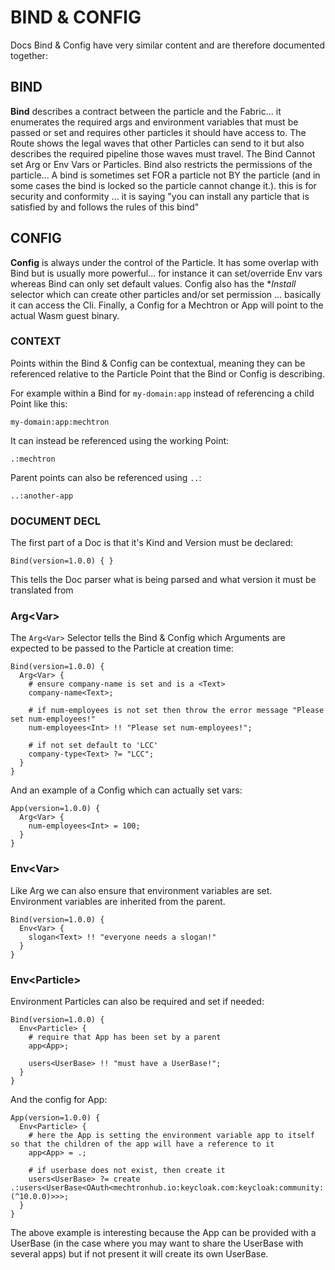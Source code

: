 # BIND & CONFIG

Docs Bind & Config have very similar content and are therefore documented together: 

## BIND
**Bind** describes a contract between the particle and the Fabric... it enumerates the required args and environment variables that must be passed or set and requires other particles it should have access to.  The Route shows the legal waves that other Particles can send to it but also describes the required pipeline those waves must travel.  The Bind Cannot set Arg or Env Vars or Particles.  Bind also restricts the permissions of the particle... A bind is sometimes set FOR a particle not BY the particle (and in some cases the bind is locked so the particle cannot change it.). this is for security and conformity ... it is saying "you can install any particle that is satisfied by and follows the rules of this bind"

## CONFIG
**Config** is always under the control of the Particle.  It has some overlap with Bind but is usually more powerful... for instance it can set/override Env vars whereas Bind can only set default values.  Config also has the **Install* selector which can create other particles and/or set permission ... basically it can access the Cli.   Finally, a Config for a Mechtron or App will point to the actual Wasm guest binary.

### CONTEXT
Points within the Bind & Config can be contextual, meaning they can be referenced relative to the Particle Point that the Bind or Config is describing.

For example within a Bind for `my-domain:app` instead of referencing a child Point like this:

```
my-domain:app:mechtron
```

It can instead be referenced using the working Point:

```
.:mechtron
```

Parent points can also be referenced using `..`:

```
..:another-app
```

### DOCUMENT DECL
The first part of a Doc is that it's Kind and Version must be declared:

```
Bind(version=1.0.0) { }
```

This tells the Doc parser what is being parsed and what version it must be translated from

### Arg\<Var>
The `Arg<Var>` Selector tells the Bind & Config which Arguments are expected to be passed to the Particle at creation time:

```
Bind(version=1.0.0) {
  Arg<Var> {
    # ensure company-name is set and is a <Text>
    company-name<Text>; 
    
    # if num-employees is not set then throw the error message "Please set num-employees!"
    num-employees<Int> !! "Please set num-employees!";
    
    # if not set default to 'LCC'
    company-type<Text> ?= "LCC";
  }
}
```

And an example of a Config which can actually set vars:

```
App(version=1.0.0) {
  Arg<Var> {
    num-employees<Int> = 100;
  }
}
```

### Env\<Var>
Like Arg we can also ensure that environment variables are set.  Environment variables are inherited from the parent.

```
Bind(version=1.0.0) {
  Env<Var> {
    slogan<Text> !! "everyone needs a slogan!"
  }
}
```

### Env\<Particle>
Environment Particles can also be required and set if needed:

```
Bind(version=1.0.0) {
  Env<Particle> {
    # require that App has been set by a parent
    app<App>; 
    
    users<UserBase> !! "must have a UserBase!";
  }
}
```

And the config for App:

```
App(version=1.0.0) {
  Env<Particle> {
    # here the App is setting the environment variable app to itself so that the children of the app will have a reference to it
    app<App> = .;
    
    # if userbase does not exist, then create it
    users<UserBase> ?= create .:users<UserBase<OAuth<mechtronhub.io:keycloak.com:keycloak:community:(^10.0.0)>>>;
  }
}
```

The above example is interesting because the App can be provided with a UserBase (in the case where you may want to share the UserBase with several apps) but if not present it will create its own UserBase.











